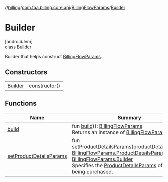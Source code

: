 //[billing](../../../../index.md)/[com.faa.billing.core.api](../../index.md)/[BillingFlowParams](../index.md)/[Builder](index.md)

# Builder

[androidJvm]\
class [Builder](index.md)

Builder that helps construct [BillingFlowParams](../index.md).

## Constructors

| | |
|---|---|
| [Builder](-builder.md) | constructor() |

## Functions

| Name | Summary |
|---|---|
| [build](build.md) | fun [build](build.md)(): [BillingFlowParams](../index.md)<br>Returns an instance of [BillingFlowParams](../index.md). |
| [setProductDetailsParams](set-product-details-params.md) | fun [setProductDetailsParams](set-product-details-params.md)(productDetailsParams: [BillingFlowParams.ProductDetailsParams](../-product-details-params/index.md)): [BillingFlowParams.Builder](index.md)<br>Specifies the [ProductDetailsParams](../-product-details-params/index.md) of the items being purchased. |
